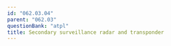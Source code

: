```yaml
---
id: "062.03.04"
parent: "062.03"
questionBank: "atpl"
title: Secondary surveillance radar and transponder
---
```

